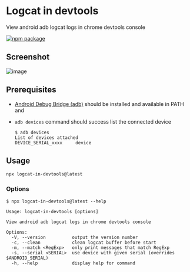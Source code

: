# Logcat in devtools

View android adb logcat logs in chrome devtools console

<a href="https://npmjs.com/package/logcat-in-devtools"><img src="https://img.shields.io/npm/v/logcat-in-devtools.svg" alt="npm package"></a>

## Screenshot

![image](https://github.com/user-attachments/assets/eca5609d-b8cf-49cf-a234-76f028147030)

## Prerequisites

- [Android Debug Bridge (adb)](https://developer.android.com/tools/adb) should be installed and available in PATH and
- `adb devices` command should success list the connected device

  ```shell
  $ adb devices
  List of devices attached
  DEVICE_SERIAL_xxxx     device
  ```

## Usage

```shell
npx logcat-in-devtools@latest
```

### Options

```plaintext
$ npx logcat-in-devtools@latest --help

Usage: logcat-in-devtools [options]

View android adb logcat logs in chrome devtools console

Options:
  -V, --version          output the version number
  -c, --clean            clean logcat buffer before start
  -m, --match <RegExp>   only print messages that match RegExp
  -s, --serial <SERIAL>  use device with given serial (overrides $ANDROID_SERIAL)
  -h, --help             display help for command
```
